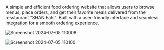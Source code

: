 A simple and efficient food ordering website that allows users to browse menus, place orders, and get their favorite meals delivered from the resstaurant "SHAN Eats". Built with a user-friendly interface and seamless integration for a smooth ordering experience.


![Screenshot 2024-07-05 110008](https://github.com/shankarr-rm/Food-Delivery/assets/140179938/a9f636c3-de55-4b9b-bfe2-56d12993390c)



![Screenshot 2024-07-05 110100](https://github.com/shankarr-rm/Food-Delivery/assets/140179938/5e1e2928-c53b-471a-9291-2f3b7f26c38f)
